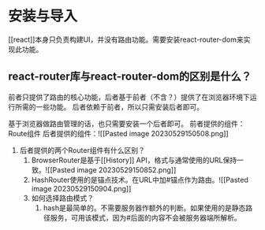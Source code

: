 # 安装与导入

[[react]]本身只负责构建UI，并没有路由功能。需要安装react-router-dom来实现此功能。

## react-router库与react-router-dom的区别是什么？
前者只提供了路由的核心功能，后者基于前者（不含？）提供了在浏览器环境下运行所需的一些功能。
后者依赖于前者，所以只需安装后者即可。

基于浏览器做路由管理的话，也只需要安装一个后者即可。
前者提供的组件：
Route组件
后者提供的组件：![[Pasted image 20230529150508.png]] 
1. 后者提供的两个Router组件有什么区别？
	1. BrowserRouter是基于[[History]] API，格式与通常使用的URL保持一致。![[Pasted image 20230529150852.png]] 
	2. HashRouter使用的是锚点技术。在URL中加#锚点作为路由。![[Pasted image 20230529150904.png]] 
	3. 如何选择路由模式？
		1. hash是最简单的。不需要服务器作额外的判断。如果使用的是静态路径服务，可用该模式，因为#后面的内容不会被服务器端所解析。